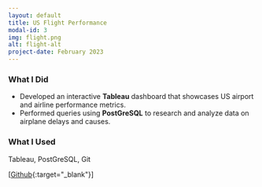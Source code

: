 ```yaml
---
layout: default
title: US Flight Performance
modal-id: 3
img: flight.png
alt: flight-alt
project-date: February 2023
---
```


### What I Did
- Developed an interactive **Tableau** dashboard that showcases US airport and airline performance metrics.
- Performed queries using **PostGreSQL** to research and analyze data on airplane delays and causes.

### What I Used
Tableau, PostGreSQL, Git

[[Github](https://github.com/j3li/US-Flight-Performance){:target="_blank"}]
